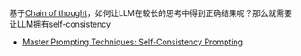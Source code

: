 基于[Chain of thought](4.%20Artificial%20intelligence/1.%20Major%20goals/Intelligence/Natural%20language%20processing/Large%20language%20model/Chain%20of%20thought.md)，如何让LLM在较长的思考中得到正确结果呢？那么就需要让LLM拥有self-consistency


- [Master Prompting Techniques: Self-Consistency Prompting](https://www.promptengineering.org/self-consistency-prompting/)












